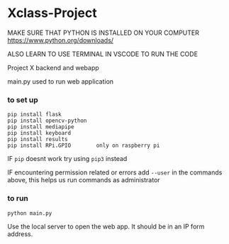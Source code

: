 # Xclass-Project
MAKE SURE THAT PYTHON IS INSTALLED ON YOUR COMPUTER
https://www.python.org/downloads/

ALSO LEARN TO USE TERMINAL IN VSCODE TO RUN THE CODE

Project X backend and webapp

main.py used to run web application



### to set up
```
pip install flask
pip install opencv-python
pip install mediapipe
pip install keyboard
pip install results
pip install RPi.GPIO        only on raspberry pi

```
IF ```pip``` doesnt work try using ```pip3``` instead

IF encountering permission related or errors add ```--user``` in the commands above, this helps us run commands as administrator

### to run
```
python main.py
```
Use the local server to open the web app. It should be in an IP form address.
